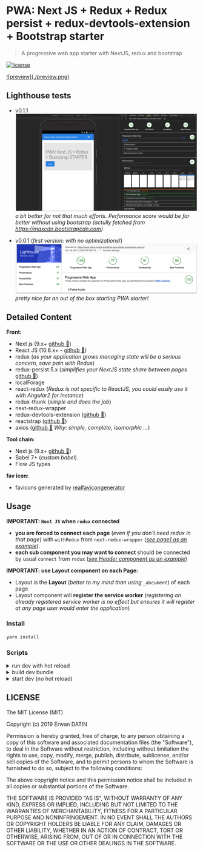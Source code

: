 # PWA: Next JS + Redux + Redux persist + redux-devtools-extension + Bootstrap starter

> A progressive web app starter with NextJS, redux and bootstrap

[![license](https://img.shields.io/github/license/mashape/apistatus.svg)](https://github.com/MacKentoch/react-redux-nextjs-bootstrap-pwa-starter)

<a target='_blank' href='https://react-redux-nextjs-bootstrap-pwa-starter-nfxmkkccof.now.sh'>
![preview](./preview.png)
</a>

## Lighthouse tests

- v0.1.1
  ![lighthouse-0.1.1](./lighthouse-0.1.1.png)
  _a bit better for not that much efforts. Performance score would be far better without using bootstrap (actully fetched from https://maxcdn.bootstrapcdn.com)_

- v0.0.1 (_first version: with no optimizations!_)
  ![lighthouse-test](./lighthouse-test.png)
  _pretty nice for an out of the box starting PWA starter!_

## Detailed Content

**Front:**

- Next js (9.x+ [github :link:](https://github.com/zeit/next.js))
- React JS (16.8.x+ - [github :link:](https://github.com/facebook/react))
- redux (_as your application grows managing state will be a serious concern, save pain with Redux_)
- redux-persist 5.x (_simplifies your NextJS state share between pages_ [github :link:](https://github.com/rt2zz/redux-persist))
- localForage
- react-redux (_Redux is not specific to ReactJS, you could easily use it with Angular2 for instance_)
- redux-thunk (_simple and does the job_)
- next-redux-wrapper
- redux-devtools-extension ([github :link:](https://github.com/zalmoxisus/redux-devtools-extension#redux-devtools-extension))
- reactstrap ([github :link:](https://github.com/reactstrap/reactstrap))
- axios ([github :link:](https://github.com/mzabriskie/axios) _Why: simple, complete, isomorphic ..._)

**Tool chain:**

- Next js (9.x+ [github :link:](https://github.com/zeit/next.js))
- Babel 7+ (*custom babel*)
- Flow JS types

**fav icon:**

- favicons generated by [realfavicongenerator](https://realfavicongenerator.net/)

## Usage

**IMPORTANT: `Next JS` when `redux` connected**

- **you are forced to connect each page** (_even if you don't need redux in that page_) with `withRedux` from `next-redux-wrapper` (_[see page1 as an example](https://github.com/MacKentoch/react-redux-nextjs-bootstrap-starter/blob/master/pages/page1.js)_).
- **each sub component you may want to connect** should be connected by usual `connect` from `redux` (_[see Header component as an example](https://github.com/MacKentoch/react-redux-nextjs-bootstrap-starter/blob/master/components/header/Header.js)_)

**IMPORTANT: use Layout component on each Page:**

- Layout is the **Layout** (_better to my mind than using `_document`_) of each page
- Layout component will **register the service worker** (_registering an already registered service worker is no effect but ensures it will register at any page user would enter the application_)

### Install

```bash
yarn install
```

### Scripts

<details>
  <summary>run dev with hot reload</summary>

Clone this repository, then install dependencies:

```bash
yarn run start
```

</details>

<details>
  <summary>build dev bundle</summary>

```bash
yarn run build
```

</details>

<details>
  <summary>start dev (no hot reload)</summary>

_NOTE: ensure you built first before starting_

```bash
yarn run start
```

</details>

## LICENSE

The MIT License (MIT)

Copyright (c) 2019 Erwan DATIN

Permission is hereby granted, free of charge, to any person obtaining a copy of this software and associated documentation files (the "Software"), to deal in the Software without restriction, including without limitation the rights to use, copy, modify, merge, publish, distribute, sublicense, and/or sell copies of the Software, and to permit persons to whom the Software is furnished to do so, subject to the following conditions:

The above copyright notice and this permission notice shall be included in all copies or substantial portions of the Software.

THE SOFTWARE IS PROVIDED "AS IS", WITHOUT WARRANTY OF ANY KIND, EXPRESS OR IMPLIED, INCLUDING BUT NOT LIMITED TO THE WARRANTIES OF MERCHANTABILITY, FITNESS FOR A PARTICULAR PURPOSE AND NONINFRINGEMENT. IN NO EVENT SHALL THE AUTHORS OR COPYRIGHT HOLDERS BE LIABLE FOR ANY CLAIM, DAMAGES OR OTHER LIABILITY, WHETHER IN AN ACTION OF CONTRACT, TORT OR OTHERWISE, ARISING FROM, OUT OF OR IN CONNECTION WITH THE SOFTWARE OR THE USE OR OTHER DEALINGS IN THE SOFTWARE.
